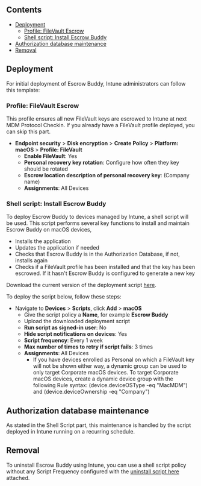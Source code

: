 ## Contents <!-- omit in toc -->

- [Deployment](#deployment)
    - [Profile: FileVault Escrow](#profile-filevault-escrow)
    - [Shell script: Install Escrow Buddy](#shell-script-install-escrow-buddy)
- [Authorization database maintenance](#authorization-database-maintenance)
- [Removal](#removal)

## Deployment

For initial deployment of Escrow Buddy, Intune administrators can follow this template:

### Profile: FileVault Escrow

This profile ensures all new FileVault keys are escrowed to Intune at next MDM Protocol Checkin. If you already have a FileVault profile deployed, you can skip this part.

- **Endpoint security** > **Disk encryption** > **Create Policy** > **Platform: macOS** > **Profile: FileVault** 
    - **Enable FileVault**: Yes
    - **Personal recovery key rotation**: Configure how often they key should be rotated
    - **Escrow location description of personal recovery key**: (Company name)
    - **Assignments**: All Devices

### Shell script: Install Escrow Buddy

To deploy Escrow Buddy to devices managed by Intune, a shell script will be used. This script performs several key functions to install and maintain Escrow Buddy on macOS devices,
- Installs the application
- Updates the application if needed
- Checks that Escrow Buddy is in the Authorization Database, if not, installs again
- Checks if a FileVault profile has been installed and that the key has been escrowed. If it hasn't Escrow Buddy is configured to generate a new key

Download the current version of the deployment script [here](https://github.com/microsoft/shell-intune-samples/blob/master/macOS/Config/Escrow%20Buddy/installEscrowBuddyIntune.sh).

To deploy the script below, follow these steps:
- Navigate to **Devices** > **Scripts**, click **Add** > **macOS** 
    - Give the script policy a **Name**, for example **Escrow Buddy**
    - Upload the downloaded deployment script
    - **Run script as signed-in user**: No
    - **Hide script notifications on devices**: Yes
    - **Script frequency**: Every 1 week
    - **Max number of times to retry if script fails**: 3 times
    - **Assignments**: All Devices
        - If you have devices enrolled as Personal on which a FileVault key will not be shown either way, a dynamic group can be used to only target Corporate macOS devices. To target Corporate macOS devices, create a dynamic device group with the following Rule syntax: (device.deviceOSType -eq "MacMDM") and (device.deviceOwnership -eq "Company")

## Authorization database maintenance
As stated in the Shell Script part, this maintenance is handled by the script deployed in Intune running on a recurring schedule.

## Removal
To uninstall Escrow Buddy using Intune, you can use a shell script policy without any Script Frequency configured with the [uninstall script here](https://github.com/macadmins/escrow-buddy/blob/main/scripts/uninstall.sh) attached.